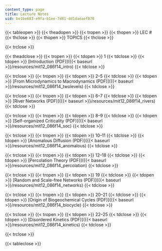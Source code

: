 ```yaml
---
content_type: page
title: Lecture Notes
uid: be1be683-e9fa-b1ee-7d61-dd1daeaef870
---
```


{{< tableopen >}}
{{< theadopen >}}
{{< tropen >}}
{{< thopen >}}
LEC #
{{< thclose >}}
{{< thopen >}}
TOPICS
{{< thclose >}}

{{< trclose >}}

{{< theadclose >}}
{{< tropen >}}
{{< tdopen >}}
1
{{< tdclose >}}
{{< tdopen >}}
[Introduction (PDF)]({{< baseurl >}}/resources/mit12_086f14_intro)
{{< tdclose >}}

{{< trclose >}}
{{< tropen >}}
{{< tdopen >}}
2–5
{{< tdclose >}}
{{< tdopen >}}
[From Microdynamics to Macrodynamics (PDF)]({{< baseurl >}}/resources/mit12_086f14_twolevels)
{{< tdclose >}}

{{< trclose >}}
{{< tropen >}}
{{< tdopen >}}
6–7
{{< tdclose >}}
{{< tdopen >}}
[River Networks (PDF)]({{< baseurl >}}/resources/mit12_086f14_rivers)
{{< tdclose >}}

{{< trclose >}}
{{< tropen >}}
{{< tdopen >}}
8–9
{{< tdclose >}}
{{< tdopen >}}
[Self-organized Criticality (PDF)]({{< baseurl >}}/resources/mit12_086f14_soc)
{{< tdclose >}}

{{< trclose >}}
{{< tropen >}}
{{< tdopen >}}
10–11
{{< tdclose >}}
{{< tdopen >}}
[Anomalous Diffusion (PDF)]({{< baseurl >}}/resources/mit12_086f14_anomalous)
{{< tdclose >}}

{{< trclose >}}
{{< tropen >}}
{{< tdopen >}}
12–18
{{< tdclose >}}
{{< tdopen >}}
[Percolation Theory (PDF)]({{< baseurl >}}/resources/mit12_086f14_percolation)
{{< tdclose >}}

{{< trclose >}}
{{< tropen >}}
{{< tdopen >}}
19
{{< tdclose >}}
{{< tdopen >}}
[Random and Scale-free Networks (PDF)]({{< baseurl >}}/resources/mit12_086f14_networks)
{{< tdclose >}}

{{< trclose >}}
{{< tropen >}}
{{< tdopen >}}
20–21
{{< tdclose >}}
{{< tdopen >}}
[Origin of Biogeochemical Cycles (PDF)]({{< baseurl >}}/resources/mit12_086f14_biocycle)
{{< tdclose >}}

{{< trclose >}}
{{< tropen >}}
{{< tdopen >}}
22–25
{{< tdclose >}}
{{< tdopen >}}
[Disordered Kinetics (PDF)]({{< baseurl >}}/resources/mit12_086f14_kinetics)
{{< tdclose >}}

{{< trclose >}}

{{< tableclose >}}